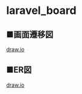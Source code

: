 # laravel_board

## ■画面遷移図
[draw.io](https://drive.google.com/file/d/1u-5-0GsMeQL5xxSxXjhcySVJ0yCHPw7O/view?usp=sharing)

## ■ER図
[draw.io](https://drive.google.com/file/d/17zLyS2cHsQGl11YN1wvJV-xrJi3N2Z9v/view?usp=sharing)
